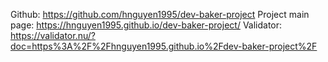 Github: https://github.com/hnguyen1995/dev-baker-project
Project main page: https://hnguyen1995.github.io/dev-baker-project/
Validator: https://validator.nu/?doc=https%3A%2F%2Fhnguyen1995.github.io%2Fdev-baker-project%2F
